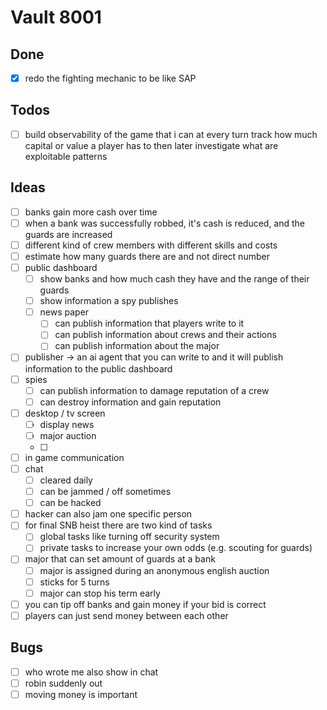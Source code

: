 # Vault 8001
## Done
- [x] redo the fighting mechanic to be like SAP

## Todos
- [ ] build observability of the game that i can at every turn track how much capital or value a player has to then later investigate what are exploitable patterns

## Ideas
- [ ] banks gain more cash over time
- [ ] when a bank was successfully robbed, it's cash is reduced, and the guards are increased
- [ ] different kind of crew members with different skills and costs
- [ ] estimate how many guards there are and not direct number
- [ ] public dashboard
  - [ ] show banks and how much cash they have and the range of their guards
  - [ ] show information a spy publishes
  - [ ] news paper
    - [ ] can publish information that players write to it
    - [ ] can publish information about crews and their actions
    - [ ] can publish information about the major
- [ ] publisher -> an ai agent that you can write to and it will publish information to the public dashboard
- [ ] spies
  - [ ] can publish information to damage reputation of a crew
  - [ ] can destroy information and gain reputation
- [ ] desktop / tv screen
  - [ ] display news
  - [ ] major auction
  - [ ] 
- [ ] in game communication
- [ ] chat
  - [ ] cleared daily
  - [ ] can be jammed / off sometimes
  - [ ] can be hacked
- [ ] hacker can also jam one specific person
- [ ] for final SNB heist there are two kind of tasks
  - [ ] global tasks like turning off security system
  - [ ] private tasks to increase your own odds (e.g. scouting for guards)
- [ ] major that can set amount of guards at a bank
  - [ ] major is assigned during an anonymous english auction
  - [ ] sticks for 5 turns
  - [ ] major can stop his term early
- [ ] you can tip off banks and gain money if your bid is correct
- [ ] players can just send money between each other

## Bugs
- [ ] who wrote me also show in chat
- [ ] robin suddenly out
- [ ] moving money is important